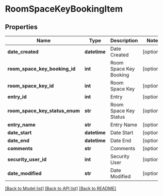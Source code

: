 # RoomSpaceKeyBookingItem

## Properties
Name | Type | Description | Notes
------------ | ------------- | ------------- | -------------
**date_created** | **datetime** | Date Created | [optional] 
**room_space_key_booking_id** | **int** | Room Space Key Booking | [optional] 
**room_space_key_id** | **int** | Room Space Key | [optional] 
**entry_id** | **int** | Entry | [optional] 
**room_space_key_status_enum** | **str** | Room Space Key Status | [optional] 
**entry_name** | **str** | Entry Name | [optional] 
**date_start** | **datetime** | Date Start | [optional] 
**date_end** | **datetime** | Date End | [optional] 
**comments** | **str** | Comments | [optional] 
**security_user_id** | **int** | Security User | [optional] 
**date_modified** | **str** | Date Modified | [optional] 

[[Back to Model list]](../README.md#documentation-for-models) [[Back to API list]](../README.md#documentation-for-api-endpoints) [[Back to README]](../README.md)


